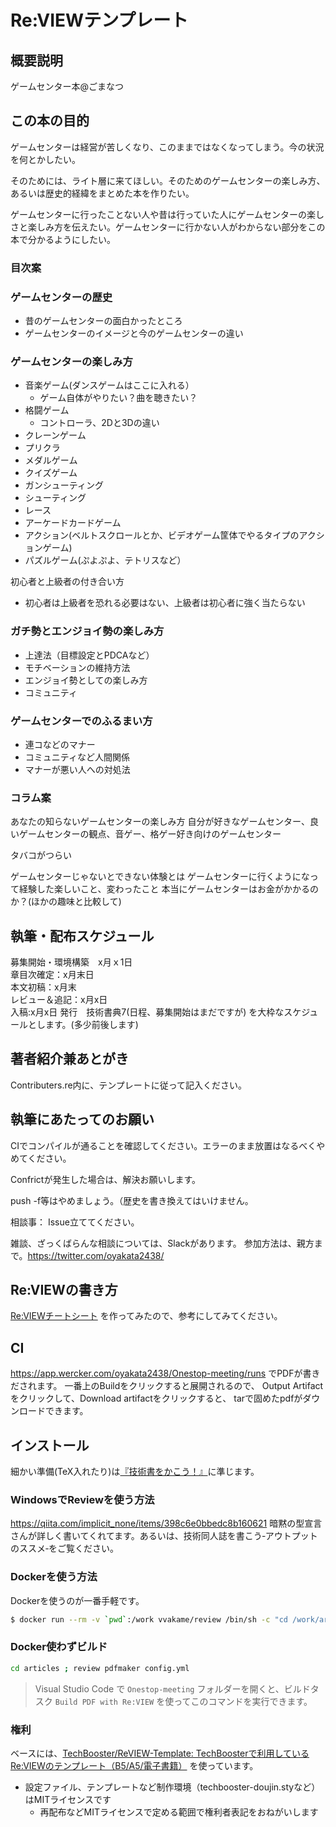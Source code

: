 # Re:VIEWテンプレート

## 概要説明
ゲームセンター本@ごまなつ

## この本の目的
ゲームセンターは経営が苦しくなり、このままではなくなってしまう。今の状況を何とかしたい。

そのためには、ライト層に来てほしい。そのためのゲームセンターの楽しみ方、あるいは歴史的経緯をまとめた本を作りたい。

ゲームセンターに行ったことない人や昔は行っていた人にゲームセンターの楽しさと楽しみ方を伝えたい。ゲームセンターに行かない人がわからない部分をこの本で分かるようにしたい。

### 目次案
### ゲームセンターの歴史
- 昔のゲームセンターの面白かったところ
- ゲームセンターのイメージと今のゲームセンターの違い

### ゲームセンターの楽しみ方
- 音楽ゲーム(ダンスゲームはここに入れる）
  - ゲーム自体がやりたい？曲を聴きたい？
- 格闘ゲーム
  - コントローラ、2Dと3Dの違い
- クレーンゲーム
- プリクラ
- メダルゲーム
- クイズゲーム
- ガンシューティング
- シューティング
- レース
- アーケードカードゲーム
- アクション(ベルトスクロールとか、ビデオゲーム筐体でやるタイプのアクションゲーム)
- パズルゲーム(ぷよぷよ、テトリスなど）

初心者と上級者の付き合い方
- 初心者は上級者を恐れる必要はない、上級者は初心者に強く当たらない

### ガチ勢とエンジョイ勢の楽しみ方
- 上達法（目標設定とPDCAなど）
- モチベーションの維持方法
- エンジョイ勢としての楽しみ方
- コミュニティ

### ゲームセンターでのふるまい方
- 連コなどのマナー
- コミュニティなど人間関係
- マナーが悪い人への対処法

### コラム案
あなたの知らないゲームセンターの楽しみ方
自分が好きなゲームセンター、良いゲームセンターの観点、音ゲー、格ゲー好き向けのゲームセンター

タバコがつらい

ゲームセンターじゃないとできない体験とは
ゲームセンターに行くようになって経験した楽しいこと、変わったこと
本当にゲームセンターはお金がかかるのか？(ほかの趣味と比較して)


## 執筆・配布スケジュール
募集開始・環境構築　x月ｘ1日  
章目次確定：x月末日  
本文初稿：x月末  
レビュー＆追記：x月x日  
入稿:x月x日
発行　技術書典7(日程、募集開始はまだですが)
を大枠なスケジュールとします。(多少前後します)

## 著者紹介兼あとがき
Contributers.re内に、テンプレートに従って記入ください。

## 執筆にあたってのお願い
CIでコンパイルが通ることを確認してください。エラーのまま放置はなるべくやめてください。

Confrictが発生した場合は、解決お願いします。

push -f等はやめましょう。（歴史を書き換えてはいけません。

相談事：
Issue立ててください。

雑談、ざっくばらんな相談については、Slackがあります。
参加方法は、親方まで。https://twitter.com/oyakata2438/
## Re:VIEWの書き方

[Re:VIEWチートシート](https://gist.github.com/erukiti/c4e3189dda179a0f0b73299fb5787838) を作ってみたので、参考にしてみてください。

## CI
https://app.wercker.com/oyakata2438/Onestop-meeting/runs
でPDFが書きだされます。
一番上のBuildをクリックすると展開されるので、
Output Artifactをクリックして、Download artifactをクリックすると、
tarで固めたpdfがダウンロードできます。

## インストール

細かい準備(TeX入れたり)は[『技術書をかこう！』](https://github.com/TechBooster/C89-FirstStepReVIEW-v2)に準じます。

### WindowsでReviewを使う方法

https://qiita.com/implicit_none/items/398c6e0bbedc8b160621
暗黙の型宣言さんが詳しく書いてくれてます。あるいは、技術同人誌を書こう‐アウトプットのススメ‐をご覧ください。

### Dockerを使う方法

Dockerを使うのが一番手軽です。

```sh
$ docker run --rm -v `pwd`:/work vvakame/review /bin/sh -c "cd /work/articles ; review-pdfmaker config.yml"
```

### Docker使わずビルド

```sh
cd articles ; review pdfmaker config.yml
```

> Visual Studio Code で `Onestop-meeting` フォルダーを開くと、ビルドタスク `Build PDF with Re:VIEW` を使ってこのコマンドを実行できます。

### 権利

ベースには、[TechBooster/ReVIEW\-Template: TechBoosterで利用しているRe:VIEWのテンプレート（B5/A5/電子書籍）](https://github.com/TechBooster/ReVIEW-Template) を使っています。

  * 設定ファイル、テンプレートなど制作環境（techbooster-doujin.styなど）はMITライセンスです
    * 再配布などMITライセンスで定める範囲で権利者表記をおねがいします
